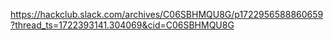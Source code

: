 https://hackclub.slack.com/archives/C06SBHMQU8G/p1722956588860659?thread_ts=1722393141.304069&cid=C06SBHMQU8G
